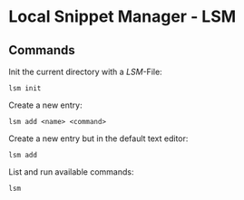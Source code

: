 # Local Snippet Manager - LSM 

## Commands

Init the current directory with a _LSM_-File:

```
lsm init
```
Create a new entry:

``` 
lsm add <name> <command>
```

Create a new entry but in the default text editor:

```
lsm add
```

List and run available commands:

```
lsm
```